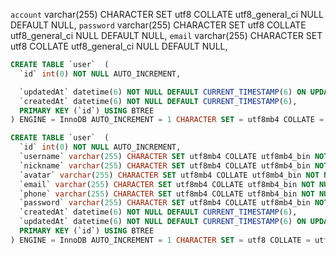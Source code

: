 

  `account` varchar(255) CHARACTER SET utf8 COLLATE utf8_general_ci NULL DEFAULT NULL,
  `password` varchar(255) CHARACTER SET utf8 COLLATE utf8_general_ci NULL DEFAULT NULL,
  `email` varchar(255) CHARACTER SET utf8 COLLATE utf8_general_ci NULL DEFAULT NULL,

```sql
CREATE TABLE `user`  (
  `id` int(0) NOT NULL AUTO_INCREMENT,

  `updatedAt` datetime(6) NOT NULL DEFAULT CURRENT_TIMESTAMP(6) ON UPDATE CURRENT_TIMESTAMP(6),
  `createdAt` datetime(6) NOT NULL DEFAULT CURRENT_TIMESTAMP(6),
  PRIMARY KEY (`id`) USING BTREE
) ENGINE = InnoDB AUTO_INCREMENT = 1 CHARACTER SET = utf8mb4 COLLATE = utf8mb4_bin ROW_FORMAT = Dynamic;
```


```sql
CREATE TABLE `user`  (
  `id` int(0) NOT NULL AUTO_INCREMENT,
  `username` varchar(255) CHARACTER SET utf8mb4 COLLATE utf8mb4_bin NOT NULL DEFAULT '' COMMENT '用户名',
  `nickname` varchar(255) CHARACTER SET utf8mb4 COLLATE utf8mb4_bin NOT NULL DEFAULT '' COMMENT '全名/昵称',
  `avatar` varchar(255) CHARACTER SET utf8mb4 COLLATE utf8mb4_bin NOT NULL DEFAULT '' COMMENT '头像',
  `email` varchar(255) CHARACTER SET utf8mb4 COLLATE utf8mb4_bin NOT NULL DEFAULT '' COMMENT '邮箱',
  `phone` varchar(255) CHARACTER SET utf8mb4 COLLATE utf8mb4_bin NOT NULL DEFAULT '' COMMENT '手机',
  `password` varchar(255) CHARACTER SET utf8mb4 COLLATE utf8mb4_bin NOT NULL DEFAULT '' COMMENT '密码',
  `createdAt` datetime(6) NOT NULL DEFAULT CURRENT_TIMESTAMP(6),
  `updatedAt` datetime(6) NOT NULL DEFAULT CURRENT_TIMESTAMP(6) ON UPDATE CURRENT_TIMESTAMP(6),
  PRIMARY KEY (`id`) USING BTREE
) ENGINE = InnoDB AUTO_INCREMENT = 1 CHARACTER SET = utf8 COLLATE = utf8_general_ci ROW_FORMAT = Compact;
```